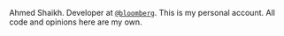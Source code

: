 Ahmed Shaikh. Developer at [`@bloomberg`](https://github.com/bloomberg). This is my personal account. All code and opinions here are
my own.
